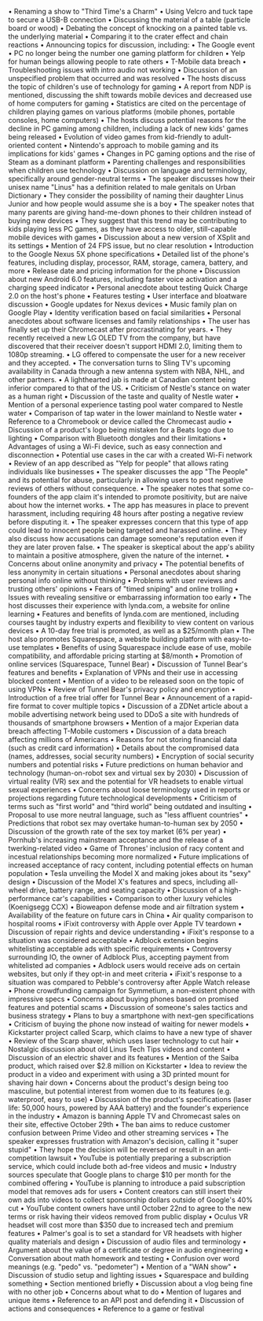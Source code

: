 • Renaming a show to "Third Time's a Charm"
• Using Velcro and tuck tape to secure a USB-B connection
• Discussing the material of a table (particle board or wood)
• Debating the concept of knocking on a painted table vs. the underlying material
• Comparing it to the crater effect and chain reactions
• Announcing topics for discussion, including:
  • The Google event
  • PC no longer being the number one gaming platform for children
  • Yelp for human beings allowing people to rate others
  • T-Mobile data breach
• Troubleshooting issues with intro audio not working
• Discussion of an unspecified problem that occurred and was resolved
• The hosts discuss the topic of children's use of technology for gaming
• A report from NDP is mentioned, discussing the shift towards mobile devices and decreased use of home computers for gaming
• Statistics are cited on the percentage of children playing games on various platforms (mobile phones, portable consoles, home computers)
• The hosts discuss potential reasons for the decline in PC gaming among children, including a lack of new kids' games being released
• Evolution of video games from kid-friendly to adult-oriented content
• Nintendo's approach to mobile gaming and its implications for kids' games
• Changes in PC gaming options and the rise of Steam as a dominant platform
• Parenting challenges and responsibilities when children use technology
• Discussion on language and terminology, specifically around gender-neutral terms
• The speaker discusses how their unisex name "Linus" has a definition related to male genitals on Urban Dictionary
• They consider the possibility of naming their daughter Linus Junior and how people would assume she is a boy
• The speaker notes that many parents are giving hand-me-down phones to their children instead of buying new devices
• They suggest that this trend may be contributing to kids playing less PC games, as they have access to older, still-capable mobile devices with games
• Discussion about a new version of XSplit and its settings
• Mention of 24 FPS issue, but no clear resolution
• Introduction to the Google Nexus 5X phone specifications
• Detailed list of the phone's features, including display, processor, RAM, storage, camera, battery, and more
• Release date and pricing information for the phone
• Discussion about new Android 6.0 features, including faster voice activation and a charging speed indicator
• Personal anecdote about testing Quick Charge 2.0 on the host's phone
• Features testing
• User interface and bloatware discussion
• Google updates for Nexus devices
• Music family plan on Google Play
• Identity verification based on facial similarities
• Personal anecdotes about software licenses and family relationships
• The user has finally set up their Chromecast after procrastinating for years.
• They recently received a new LG OLED TV from the company, but have discovered that their receiver doesn't support HDMI 2.0, limiting them to 1080p streaming.
• LG offered to compensate the user for a new receiver and they accepted.
• The conversation turns to Sling TV's upcoming availability in Canada through a new antenna system with NBA, NHL, and other partners.
• A lighthearted jab is made at Canadian content being inferior compared to that of the US.
• Criticism of Nestle's stance on water as a human right
• Discussion of the taste and quality of Nestle water
• Mention of a personal experience tasting pool water compared to Nestle water
• Comparison of tap water in the lower mainland to Nestle water
• Reference to a Chromebook or device called the Chromecast audio
• Discussion of a product's logo being mistaken for a Beats logo due to lighting
• Comparison with Bluetooth dongles and their limitations
• Advantages of using a Wi-Fi device, such as easy connection and disconnection
• Potential use cases in the car with a created Wi-Fi network
• Review of an app described as "Yelp for people" that allows rating individuals like businesses
• The speaker discusses the app "The People" and its potential for abuse, particularly in allowing users to post negative reviews of others without consequence.
• The speaker notes that some co-founders of the app claim it's intended to promote positivity, but are naive about how the internet works.
• The app has measures in place to prevent harassment, including requiring 48 hours after posting a negative review before disputing it.
• The speaker expresses concern that this type of app could lead to innocent people being targeted and harassed online.
• They also discuss how accusations can damage someone's reputation even if they are later proven false.
• The speaker is skeptical about the app's ability to maintain a positive atmosphere, given the nature of the internet.
• Concerns about online anonymity and privacy
• The potential benefits of less anonymity in certain situations
• Personal anecdotes about sharing personal info online without thinking
• Problems with user reviews and trusting others' opinions
• Fears of "timed sniping" and online trolling
• Issues with revealing sensitive or embarrassing information too early
• The host discusses their experience with lynda.com, a website for online learning
• Features and benefits of lynda.com are mentioned, including courses taught by industry experts and flexibility to view content on various devices
• A 10-day free trial is promoted, as well as a $25/month plan
• The host also promotes Squarespace, a website building platform with easy-to-use templates
• Benefits of using Squarespace include ease of use, mobile compatibility, and affordable pricing starting at $8/month
• Promotion of online services (Squarespace, Tunnel Bear)
• Discussion of Tunnel Bear's features and benefits
• Explanation of VPNs and their use in accessing blocked content
• Mention of a video to be released soon on the topic of using VPNs
• Review of Tunnel Bear's privacy policy and encryption
• Introduction of a free trial offer for Tunnel Bear
• Announcement of a rapid-fire format to cover multiple topics
• Discussion of a ZDNet article about a mobile advertising network being used to DDoS a site with hundreds of thousands of smartphone browsers
• Mention of a major Experian data breach affecting T-Mobile customers
• Discussion of a data breach affecting millions of Americans
• Reasons for not storing financial data (such as credit card information)
• Details about the compromised data (names, addresses, social security numbers)
• Encryption of social security numbers and potential risks
• Future predictions on human behavior and technology (human-on-robot sex and virtual sex by 2030)
• Discussion of virtual reality (VR) sex and the potential for VR headsets to enable virtual sexual experiences
• Concerns about loose terminology used in reports or projections regarding future technological developments
• Criticism of terms such as "first world" and "third world" being outdated and insulting
• Proposal to use more neutral language, such as "less affluent countries"
• Predictions that robot sex may overtake human-to-human sex by 2050
• Discussion of the growth rate of the sex toy market (6% per year)
• Pornhub's increasing mainstream acceptance and the release of a twerking-related video
• Game of Thrones' inclusion of racy content and incestual relationships becoming more normalized
• Future implications of increased acceptance of racy content, including potential effects on human population
• Tesla unveiling the Model X and making jokes about its "sexy" design
• Discussion of the Model X's features and specs, including all-wheel drive, battery range, and seating capacity
• Discussion of a high-performance car's capabilities
• Comparison to other luxury vehicles (Koenigsegg CCX)
• Bioweapon defense mode and air filtration system
• Availability of the feature on future cars in China
• Air quality comparison to hospital rooms
• iFixit controversy with Apple over Apple TV teardown
• Discussion of repair rights and device understanding
• iFixit's response to a situation was considered acceptable
• Adblock extension begins whitelisting acceptable ads with specific requirements
• Controversy surrounding IO, the owner of Adblock Plus, accepting payment from whitelisted ad companies
• Adblock users would receive ads on certain websites, but only if they opt-in and meet criteria
• iFixit's response to a situation was compared to Pebble's controversy after Apple Watch release
• Phone crowdfunding campaign for Symmetium, a non-existent phone with impressive specs
• Concerns about buying phones based on promised features and potential scams
• Discussion of someone's sales tactics and business strategy
• Plans to buy a smartphone with next-gen specifications
• Criticism of buying the phone now instead of waiting for newer models
• Kickstarter project called Scarp, which claims to have a new type of shaver
• Review of the Scarp shaver, which uses laser technology to cut hair
• Nostalgic discussion about old Linus Tech Tips videos and content
• Discussion of an electric shaver and its features
• Mention of the Saiba product, which raised over $2.8 million on Kickstarter
• Idea to review the product in a video and experiment with using a 3D printed mount for shaving hair down
• Concerns about the product's design being too masculine, but potential interest from women due to its features (e.g. waterproof, easy to use)
• Discussion of the product's specifications (laser life: 50,000 hours, powered by AAA battery) and the founder's experience in the industry
• Amazon is banning Apple TV and Chromecast sales on their site, effective October 29th
• The ban aims to reduce customer confusion between Prime Video and other streaming services
• The speaker expresses frustration with Amazon's decision, calling it "super stupid"
• They hope the decision will be reversed or result in an anti-competition lawsuit
• YouTube is potentially preparing a subscription service, which could include both ad-free videos and music
• Industry sources speculate that Google plans to charge $10 per month for the combined offering
• YouTube is planning to introduce a paid subscription model that removes ads for users
• Content creators can still insert their own ads into videos to collect sponsorship dollars outside of Google's 40% cut
• YouTube content owners have until October 22nd to agree to the new terms or risk having their videos removed from public display
• Oculus VR headset will cost more than $350 due to increased tech and premium features
• Palmer's goal is to set a standard for VR headsets with higher quality materials and design
• Discussion of audio files and terminology
• Argument about the value of a certificate or degree in audio engineering
• Conversation about math homework and testing
• Confusion over word meanings (e.g. "pedo" vs. "pedometer")
• Mention of a "WAN show"
• Discussion of studio setup and lighting issues
• Squarespace and building something
• Section mentioned briefly
• Discussion about a vlog being fine with no other job
• Concerns about what to do
• Mention of lugares and unique items
• Reference to an API post and defending it
• Discussion of actions and consequences
• Reference to a game or festival